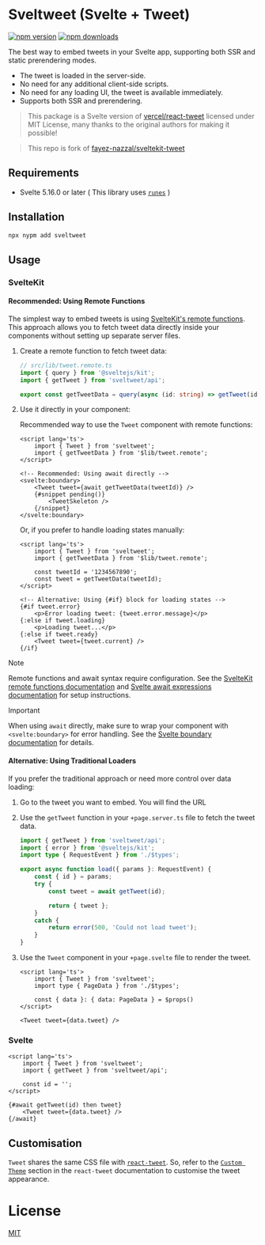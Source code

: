 # Sveltweet (__Svelte + Tweet__)

[![npm version](https://img.shields.io/npm/v/sveltweet?color=yellow)](https://npmjs.com/package/sveltweet)
[![npm downloads](https://img.shields.io/npm/dm/sveltweet?color=yellow)](https://npmjs.com/package/sveltweet)


The best way to embed tweets in your Svelte app, supporting both SSR and static prerendering modes.

- The tweet is loaded in the server-side.
- No need for any additional client-side scripts.
- No need for any loading UI, the tweet is available immediately.
- Supports both SSR and prerendering.

> This package is a Svelte version of [vercel/react-tweet](https://github.com/vercel/react-tweet) licensed under MIT License, many thanks to the original authors for making it possible!

> This repo is fork of [fayez-nazzal/sveltekit-tweet](https://github.com/fayez-nazzal/sveltekit-tweet)

## Requirements
- Svelte 5.16.0 or later ( This library uses [`runes`](https://svelte-5-preview.vercel.app/docs/runes) )

## Installation

```bash
npx nypm add sveltweet
```

## Usage

### SvelteKit

#### Recommended: Using Remote Functions

The simplest way to embed tweets is using [SvelteKit's remote functions](https://svelte.dev/docs/kit/remote-functions). This approach allows you to fetch tweet data directly inside your components without setting up separate server files.

1. Create a remote function to fetch tweet data:

    ```ts
    // src/lib/tweet.remote.ts
    import { query } from '@sveltejs/kit';
    import { getTweet } from 'sveltweet/api';

    export const getTweetData = query(async (id: string) => getTweet(id));
    ```

2. Use it directly in your component:

    Recommended way to use the `Tweet` component with remote functions:
    ```svelte
    <script lang='ts'>
        import { Tweet } from 'sveltweet';
        import { getTweetData } from '$lib/tweet.remote';
    </script>

    <!-- Recommended: Using await directly -->
    <svelte:boundary>
        <Tweet tweet={await getTweetData(tweetId)} />
        {#snippet pending()}
            <TweetSkeleton />
        {/snippet}
    </svelte:boundary>
    ```

    Or, if you prefer to handle loading states manually:
    ```svelte
    <script lang='ts'>
        import { Tweet } from 'sveltweet';
        import { getTweetData } from '$lib/tweet.remote';

        const tweetId = '1234567890';
        const tweet = getTweetData(tweetId);
    </script>

    <!-- Alternative: Using {#if} block for loading states -->
    {#if tweet.error}
        <p>Error loading tweet: {tweet.error.message}</p>
    {:else if tweet.loading}
        <p>Loading tweet...</p>
    {:else if tweet.ready}
        <Tweet tweet={tweet.current} /> 
    {/if}
    ```

> [!NOTE]
> Remote functions and await syntax require configuration. See the [SvelteKit remote functions documentation](https://svelte.dev/docs/kit/remote-functions) and [Svelte await expressions documentation](https://svelte.dev/docs/svelte/await-expressions) for setup instructions.

> [!IMPORTANT]
> When using `await` directly, make sure to wrap your component with `<svelte:boundary>` for error handling. See the [Svelte boundary documentation](https://svelte.dev/docs/svelte/svelte-boundary) for details.

#### Alternative: Using Traditional Loaders

If you prefer the traditional approach or need more control over data loading:

1.  Go to the tweet you want to embed. You will find the URL
2.  Use the `getTweet` function in your `+page.server.ts` file to fetch the tweet data.

    ```ts
    import { getTweet } from 'sveltweet/api';
    import { error } from '@sveltejs/kit';
    import type { RequestEvent } from './$types';

    export async function load({ params }: RequestEvent) {
        const { id } = params;
        try {
            const tweet = await getTweet(id);

            return { tweet };
        }
        catch {
            return error(500, 'Could not load tweet');
        }
    }

    ```

3.  Use the `Tweet` component in your `+page.svelte` file to render the tweet.

    ```svelte
    <script lang='ts'>
    	import { Tweet } from 'sveltweet';
    	import type { PageData } from './$types';

        const { data }: { data: PageData } = $props()
    </script>

    <Tweet tweet={data.tweet} />
    ```

### Svelte

```svelte
<script lang='ts'>
    import { Tweet } from 'sveltweet';
    import { getTweet } from 'sveltweet/api';

    const id = '';
</script>

{#await getTweet(id) then tweet}
    <Tweet tweet={data.tweet} />
{/await}
```

## Customisation

`Tweet` shares the same CSS file with [`react-tweet`](https://react-tweet.vercel.app/). 
So, refer to the [`Custom Theme`](https://react-tweet.vercel.app/custom-theme) section in the `react-tweet` documentation to customise the tweet appearance.

# License
[MIT](./LICENSE)
